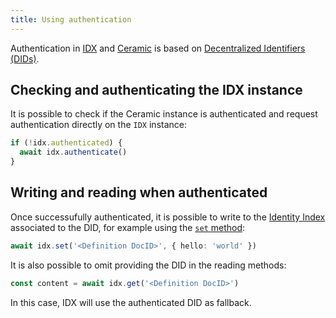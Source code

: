 ```yaml
---
title: Using authentication
---
```


Authentication in [IDX](idx-terminology.md#identity-index--idx) and [Ceramic](idx-terminology.md#ceramic) is based on [Decentralized Identifiers (DIDs)](idx-terminology.md#did).

## Checking and authenticating the IDX instance

It is possible to check if the Ceramic instance is authenticated and request authentication directly on the `IDX` instance:

```ts
if (!idx.authenticated) {
  await idx.authenticate()
}
```

## Writing and reading when authenticated

Once successufully authenticated, it is possible to write to the [Identity Index](idx-terminology.md#identity-index--idx) associated to the DID, for example using the [`set` method](libs-idx.md#set):

```ts
await idx.set('<Definition DocID>', { hello: 'world' })
```

It is also possible to omit providing the DID in the reading methods:

```ts
const content = await idx.get('<Definition DocID>')
```

In this case, IDX will use the authenticated DID as fallback.
